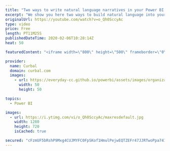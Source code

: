 ```yaml
---
title: "Two ways to write natural language narratives in your Power BI reports"
excerpt: "We show you here two ways to build natural language into your Power BI reports: 1. Using Narrative science custom visual: https://powerbi.narrativescience.com/welcome  2. Create the natural language using measures  If you want to use Narrative Science service for Google Analytics, here is the link: https://www.narrativescience.com/quill-engage"
originalUrl: https://youtube.com/watch?v=o_Qh0SccyAc
type: video
price: Free
length: PT11M25S
publishedDateTime: 2020-02-06T10:28:14Z
heat: 50

featuredContent: "<iframe width=\"800\" height=\"500\" frameborder=\"0\" src=\"https://www.youtube.com/embed/o_Qh0SccyAc\" allow=\"accelerometer; autoplay; encrypted-media; gyroscope; picture-in-picture\" allowfullscreen></iframe>"

provider:
  name: Curbal
  domain: curbal.com
  images:
    - url: https://everyday-cc.github.io/powerbi/assets/images/organizations/curbal.com-50x50.jpg
      width: 50
      height: 50

topics:
  - Power BI

images:
  - url: https://i.ytimg.com/vi/o_Qh0SccyAc/maxresdefault.jpg
    width: 1280
    height: 720
    isCached: true

secured: "cFzmUF5bRshP9Mxg4CUJMYFC0FpSKof1HmulPejwEQTZEFr47JJRTwoPpa7411XYx6xIes0T0OkoYa2igrRLJWr2ZraKzB67wAsn6UvXXKCnRzmsaSoUrMD3NDs8jluKB5oDaNy2yuXUCILsnFB0H0snbdEMQWHbj5VRcMmsvclCOG8O6CGT1EpDAfnQ/QaRMAuZGjABOlv+Of3LUGORBSghJO9Pc50t5NueC28fOkOlsTGKCPszxx+MguTdzM0So//xVj4QUR1vjyIOVi8D87R61muDVq6fZdPDjBifpvHLZXgNQEU1ICIVh5DUdLLJZ8xsBHfjEIkRqF59lahJ+NYVfdWivqOS1LYt3TtO+QFkBUGmsdeC5Zi3NXav3+zbTTJhdc+Ju2exKpm7jT0WRFFZMcvls9qpWnTiUeC7nHQ=;iMta6atxPRORQd6bgPX28A=="
---
```


